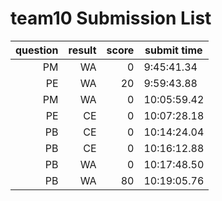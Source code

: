 # team10 Submission List
question | result | score | submit time
----:|----:|-----:|-----
PM | WA | 0 |  9:45:41.34 
PE | WA | 20 |  9:59:43.88 
PM | WA | 0 | 10:05:59.42 
PE | CE | 0 | 10:07:28.18 
PB | CE | 0 | 10:14:24.04 
PB | CE | 0 | 10:16:12.88 
PB | WA | 0 | 10:17:48.50 
PB | WA | 80 | 10:19:05.76 
